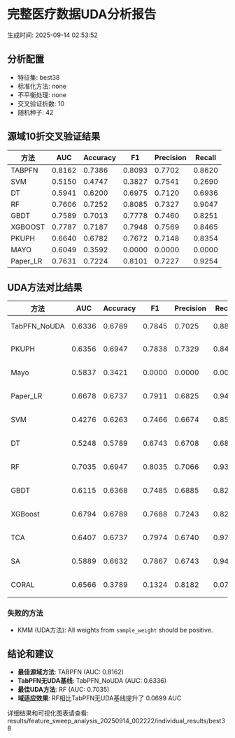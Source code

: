# 完整医疗数据UDA分析报告

生成时间: 2025-09-14 02:53:52

## 分析配置

- 特征集: best38
- 标准化方法: none
- 不平衡处理: none
- 交叉验证折数: 10
- 随机种子: 42

## 源域10折交叉验证结果

| 方法 | AUC | Accuracy | F1 | Precision | Recall |
|------|-----|----------|----|-----------| -------|
| TABPFN | 0.8162 | 0.7386 | 0.8093 | 0.7702 | 0.8620 |
| SVM | 0.5150 | 0.4747 | 0.3827 | 0.7541 | 0.2690 |
| DT | 0.5941 | 0.6200 | 0.6975 | 0.7120 | 0.6936 |
| RF | 0.7606 | 0.7252 | 0.8085 | 0.7327 | 0.9047 |
| GBDT | 0.7589 | 0.7013 | 0.7778 | 0.7460 | 0.8251 |
| XGBOOST | 0.7787 | 0.7187 | 0.7948 | 0.7569 | 0.8465 |
| PKUPH | 0.6640 | 0.6782 | 0.7672 | 0.7148 | 0.8354 |
| MAYO | 0.6049 | 0.3592 | 0.0000 | 0.0000 | 0.0000 |
| Paper_LR | 0.7631 | 0.7224 | 0.8101 | 0.7227 | 0.9254 |

## UDA方法对比结果

| 方法 | AUC | Accuracy | F1 | Precision | Recall | 类型 |
|------|-----|----------|----|-----------| -------|------|
| TabPFN_NoUDA | 0.6336 | 0.6789 | 0.7845 | 0.7025 | 0.8880 | TabPFN基线 |
| PKUPH | 0.6356 | 0.6947 | 0.7838 | 0.7329 | 0.8474 | 传统基线 |
| Mayo | 0.5837 | 0.3421 | 0.0000 | 0.0000 | 0.0000 | 传统基线 |
| Paper_LR | 0.6678 | 0.6737 | 0.7911 | 0.6825 | 0.9429 | 传统基线 |
| SVM | 0.4276 | 0.6263 | 0.7466 | 0.6674 | 0.8558 | 机器学习基线 |
| DT | 0.5248 | 0.5789 | 0.6743 | 0.6708 | 0.6853 | 机器学习基线 |
| RF | 0.7035 | 0.6947 | 0.8035 | 0.7066 | 0.9353 | 机器学习基线 |
| GBDT | 0.6115 | 0.6368 | 0.7485 | 0.6885 | 0.8237 | 机器学习基线 |
| XGBoost | 0.6794 | 0.6789 | 0.7688 | 0.7243 | 0.8244 | 机器学习基线 |
| TCA | 0.6407 | 0.6737 | 0.7974 | 0.6740 | 0.9760 | UDA方法 |
| SA | 0.5889 | 0.6632 | 0.7867 | 0.6743 | 0.9440 | UDA方法 |
| CORAL | 0.6566 | 0.3789 | 0.1324 | 0.8182 | 0.0720 | UDA方法 |

### 失败的方法

- KMM (UDA方法): All weights from `sample_weight` should be positive.

## 结论和建议

- **最佳源域方法**: TABPFN (AUC: 0.8162)
- **TabPFN无UDA基线**: TabPFN_NoUDA (AUC: 0.6336)
- **最佳UDA方法**: RF (AUC: 0.7035)
- **域适应效果**: RF相比TabPFN无UDA基线提升了 0.0699 AUC

详细结果和可视化图表请查看: results/feature_sweep_analysis_20250914_002222/individual_results/best38